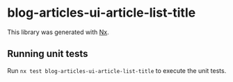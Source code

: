 # blog-articles-ui-article-list-title

This library was generated with [Nx](https://nx.dev).

## Running unit tests

Run `nx test blog-articles-ui-article-list-title` to execute the unit tests.

